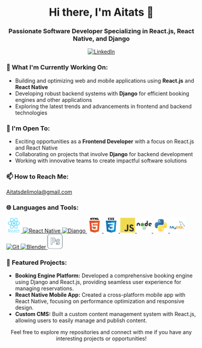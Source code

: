 <h1 align="center">Hi there, I'm Aitats 👋</h1>
<h3 align="center">Passionate Software Developer Specializing in React.js, React Native, and Django</h3>

<p align="center">
  <a href="https://linkedin.com/in/delimola" target="blank">
    <img src="https://raw.githubusercontent.com/rahuldkjain/github-profile-readme-generator/master/src/images/icons/Social/linked-in-alt.svg" alt="LinkedIn" height="30" width="40" />
  </a>
</p>

<h3 align="left">🔭 What I'm Currently Working On:</h3>
<ul>
  <li>Building and optimizing web and mobile applications using <strong>React.js</strong> and <strong>React Native</strong></li>
  <li>Developing robust backend systems with <strong>Django</strong> for efficient booking engines and other applications</li>
  <li>Exploring the latest trends and advancements in frontend and backend technologies</li>
</ul>

<h3 align="left">💼 I'm Open To:</h3>
<ul>
  <li>Exciting opportunities as a <strong>Frontend Developer</strong> with a focus on React.js and React Native</li>
  <li>Collaborating on projects that involve <strong>Django</strong> for backend development</li>
  <li>Working with innovative teams to create impactful software solutions</li>
</ul>

<h3 align="left">📫 How to Reach Me:</h3>
<p align="left">
  <a href="mailto:Aitatsdelimola@gmail.com">Aitatsdelimola@gmail.com</a>
</p>

<h3 align="left">🌐 Languages and Tools:</h3>
<p align="left">
  <a href="https://reactjs.org/" target="_blank" rel="noreferrer"> <img src="https://raw.githubusercontent.com/devicons/devicon/master/icons/react/react-original-wordmark.svg" alt="React" width="40" height="40"/> </a>
  <a href="https://reactnative.dev/" target="_blank" rel="noreferrer"> <img src="https://reactnative.dev/img/header_logo.svg" alt="React Native" width="40" height="40"/> </a>
  <a href="https://www.djangoproject.com/" target="_blank" rel="noreferrer"> <img src="https://www.djangoproject.com/m/img/logos/django-logo-positive.png" alt="Django" width="40" height="40"/> </a>
  <a href="https://www.w3schools.com/html/" target="_blank" rel="noreferrer"> <img src="https://raw.githubusercontent.com/devicons/devicon/master/icons/html5/html5-original-wordmark.svg" alt="HTML5" width="40" height="40"/> </a>
  <a href="https://www.w3schools.com/css/" target="_blank" rel="noreferrer"> <img src="https://raw.githubusercontent.com/devicons/devicon/master/icons/css3/css3-original-wordmark.svg" alt="CSS3" width="40" height="40"/> </a>
  <a href="https://developer.mozilla.org/en-US/docs/Web/JavaScript" target="_blank" rel="noreferrer"> <img src="https://raw.githubusercontent.com/devicons/devicon/master/icons/javascript/javascript-original.svg" alt="JavaScript" width="40" height="40"/> </a>
  <a href="https://nodejs.org" target="_blank" rel="noreferrer"> <img src="https://raw.githubusercontent.com/devicons/devicon/master/icons/nodejs/nodejs-original-wordmark.svg" alt="Node.js" width="40" height="40"/> </a>
  <a href="https://www.python.org" target="_blank" rel="noreferrer"> <img src="https://raw.githubusercontent.com/devicons/devicon/master/icons/python/python-original.svg" alt="Python" width="40" height="40"/> </a>
  <a href="https://www.mysql.com/" target="_blank" rel="noreferrer"> <img src="https://raw.githubusercontent.com/devicons/devicon/master/icons/mysql/mysql-original-wordmark.svg" alt="MySQL" width="40" height="40"/> </a>
  <a href="https://git-scm.com/" target="_blank" rel="noreferrer"> <img src="https://www.vectorlogo.zone/logos/git-scm/git-scm-icon.svg" alt="Git" width="40" height="40"/> </a>
  <a href="https://www.blender.org/" target="_blank" rel="noreferrer"> <img src="https://download.blender.org/branding/community/blender_community_badge_white.svg" alt="Blender" width="40" height="40"/> </a>
  <a href="https://www.photoshop.com/en" target="_blank" rel="noreferrer"> <img src="https://raw.githubusercontent.com/devicons/devicon/master/icons/photoshop/photoshop-line.svg" alt="Photoshop" width="40" height="40"/> </a>
</p>

<h3 align="left">🚀 Featured Projects:</h3>
<ul>
  <li><strong>Booking Engine Platform:</strong> Developed a comprehensive booking engine using Django and React.js, providing seamless user experience for managing reservations.</li>
  <li><strong>React Native Mobile App:</strong> Created a cross-platform mobile app with React Native, focusing on performance optimization and responsive design.</li>
  <li><strong>Custom CMS:</strong> Built a custom content management system with React.js, allowing users to easily manage and publish content.</li>
</ul>

<p align="center">Feel free to explore my repositories and connect with me if you have any interesting projects or opportunities!</p>
